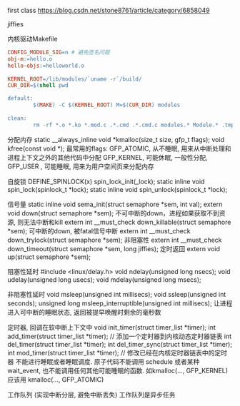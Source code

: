 first class
https://blog.csdn.net/stone8761/article/category/6858049

jiffies

内核驱动Makefile
```Makefile
CONFIG_MODULE_SIG=n # 避免签名问题 
obj-m:=hello.o
hello-objs:=helloworld.o
 
KERNEL_ROOT=/lib/modules/`uname -r`/build/
CUR_DIR=$(shell pwd

default:
        $(MAKE) -C $(KERNEL_ROOT) M=$(CUR_DIR) modules
 
clean:
        rm -rf *.o *.ko *.mod.c .*.cmd .*.cmd.c modules.* Module.* .tmp_versions
```

分配内存
static __always_inline void *kmalloc(size_t size, gfp_t flags);
void kfree(const void *);
最常用的flags:
GFP_ATOMIC, 从不睡眠, 用来从中断处理和进程上下文之外的其他代码中分配
GFP_KERNEL, 可能休眠, 一般性分配, 
GFP_USER  , 可能睡眠, 用来为用户空间页来分配内存

自旋锁
DEFINE_SPINLOCK(x)
spin_lock_init(_lock);
static inline void spin_lock(spinlock_t *lock);
static inline void spin_unlock(spinlock_t *lock);

信号量
static inline void sema_init(struct semaphore *sem, int val);
extern void down(struct semaphore *sem); 不可中断的down，进程如果获取不到资源, 则无法中断和kill
extern int __must_check down_killable(struct semaphore *sem); 可中断的down, 被fatal信号中断
extern int __must_check down_trylock(struct semaphore *sem);  非阻塞性
extern int __must_check down_timeout(struct semaphore *sem, long jiffies); 定时返回
extern void up(struct semaphore *sem);

阻塞性延时
#include <linux/delay.h>
void ndelay(unsigned long nsecs);
void udelay(unsigned long usecs);
void mdelay(unsigned long msecs);

非阻塞性延时
void msleep(unsigned int millisecs);
void ssleep(unsigned int seconds);
unsigned long msleep_interruptible(unsigned int millisecs);
让进程进入可中断的睡眠状态, 返回被提早唤醒时剩余的毫秒数

定时器, 回调在软中断上下文中
void init_timer(struct timer_list *timer);
int add_timer(struct timer_list *timer); // 添加一个定时器到内核动态定时器链表
int del_timer(struct timer_list *timer);
int del_timer_sync(struct timer_list *timer);
int mod_timer(struct timer_list *timer); // 修改已经在内核定时器链表中的定时器
不能进行睡眠或者睡眠调度.
原子代码不能调用 schedule 或者某种 wait_event,
也不能调用任何其他可能睡眠的函数. 如kmalloc(..., GFP_KERNEL)
应该用 kmalloc(..., GFP_ATOMIC)

工作队列 (实现中断分层, 避免中断丢失)
工作队列是异步任务